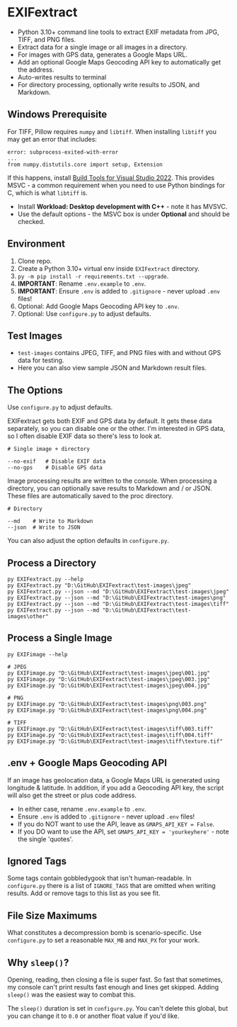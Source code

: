 # EXIFextract

* Python 3.10+ command line tools to extract EXIF metadata from JPG, TIFF, and PNG files.
* Extract data for a single image or all images in a directory.
* For images with GPS data, generates a Google Maps URL.
* Add an optional Google Maps Geocoding API key to automatically get the address. 
* Auto-writes results to terminal
* For directory processing, optionally write results to JSON, and Markdown.


## Windows Prerequisite

For TIFF, Pillow requires `numpy` and `libtiff`. When installing `libtiff` you may get an error that includes: 

```
error: subprocess-exited-with-error
...
from numpy.distutils.core import setup, Extension
```

If this happens, install [Build Tools for Visual Studio 2022](https://visualstudio.microsoft.com/downloads/#build-tools-for-visual-studio-2022). This provides MSVC - a common requirement when you need to use Python bindings for C, which is what `libtiff` is. 

* Install **Workload: Desktop development with C++** - note it has MVSVC.
* Use the default options - the MSVC box is under **Optional** and should be checked.


## Environment 

1. Clone repo.
2. Create a Python 3.10+ virtual env inside `EXIFextract` directory.
3. `py -m pip install -r requirements.txt --upgrade`.
4. **IMPORTANT**: Rename `.env.example` to `.env`. 
5. **IMPORTANT**: Ensure `.env` is added to `.gitignore` - never upload `.env` files!
6. Optional: Add Google Maps Geocoding API key to `.env`.
7. Optional: Use `configure.py` to adjust defaults.


## Test Images

* `test-images` contains JPEG, TIFF, and PNG files with and without GPS data for testing. 
* Here you can also view sample JSON and Markdown result files. 


## The Options

Use `configure.py` to adjust defaults. 

EXIFextract gets both EXIF and GPS data by default. It gets these data separately, so you can disable one or the other. I'm interested in GPS data, so I often disable EXIF data so there's less to look at.

```
# Single image + directory

--no-exif   # Disable EXIF data
--no-gps    # Disable GPS data
```

Image processing results are written to the console. When processing a directory, you can optionally save results to Markdown and / or JSON. These files are automatically saved to the proc directory.

```
# Directory

--md    # Write to Markdown
--json  # Write to JSON
```

You can also adjust the option defaults in `configure.py`.

## Process a Directory

```
py EXIFextract.py --help
py EXIFextract.py "D:\GitHub\EXIFextract\test-images\jpeg"
py EXIFextract.py --json --md "D:\GitHub\EXIFextract\test-images\jpeg"
py EXIFextract.py --json --md "D:\GitHub\EXIFextract\test-images\png"
py EXIFextract.py --json --md "D:\GitHub\EXIFextract\test-images\tiff"
py EXIFextract.py --json --md "D:\GitHub\EXIFextract\test-images\other"
```

## Process a Single Image

```
py EXIFimage --help

# JPEG
py EXIFimage.py "D:\GitHub\EXIFextract\test-images\jpeg\001.jpg"
py EXIFimage.py "D:\GitHub\EXIFextract\test-images\jpeg\003.jpg"
py EXIFimage.py "D:\GitHUb\EXIFextract\test-images\jpeg\004.jpg"

# PNG
py EXIFimage.py "D:\GitHub\EXIFextract\test-images\png\003.png"
py EXIFimage.py "D:\GitHub\EXIFextract\test-images\png\004.png"

# TIFF
py EXIFimage.py "D:\GitHub\EXIFextract\test-images\tiff\003.tiff"
py EXIFimage.py "D:\GitHub\EXIFextract\test-images\tiff\004.tiff"
py EXIFimage.py "D:\GitHub\EXIFextract\test-images\tiff\texture.tif"
```

## .env + Google Maps Geocoding API

If an image has geolocation data, a Google Maps URL is generated using longitude & latitude. In addition, if you add a Geocoding API key, the script will also get the street or plus code address.

* In either case, rename `.env.example` to `.env`.
* Ensure `.env` is added to `.gitignore` - never upload `.env` files!
* If you do NOT want to use the API, leave as `GMAPS_API_KEY = False`.
* If you DO want to use the API, set `GMAPS_API_KEY = 'yourkeyhere'` - note the single 'quotes'.
  

## Ignored Tags

Some tags contain gobbledygook that isn't human-readable. In `configure.py` there is a list of `IGNORE_TAGS` that are omitted when writing results. Add or remove tags to this list as you see fit. 


## File Size Maximums

What constitutes a decompression bomb is scenario-specific. Use `configure.py` to set a reasonable `MAX_MB` and `MAX_PX` for your work.


## Why `sleep()`?

Opening, reading, then closing a file is super fast. So fast that sometimes, my console can't print results fast enough and lines get skipped. Adding `sleep()` was the easiest way to combat this. 

The `sleep()` duration is set in `configure.py`. You can't delete this global, but you can change it to `0.0` or another float value if you'd like. 

